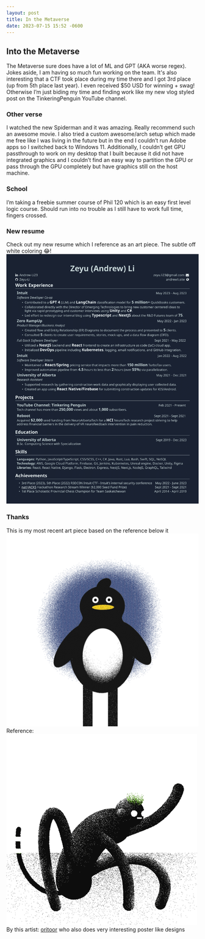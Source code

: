 ```yaml
---
layout: post
title: In the Metaverse
date: 2023-07-15 15:52 -0600
---
```

## Into the Metaverse
The Metaverse sure does have a lot of ML and GPT (AKA worse regex). Jokes aside, I am having so much fun working on the team. It's also interesting that a CTF took place during my time there and I got 3rd place (up from 5th place last year). I even received $50 USD for winning + swag! Otherwise I’m just biding my time and finding work like my new vlog styled post on the TinkeringPenguin YouTube channel. 

### Other verse

I watched the new Spiderman and it was amazing. Really recommend such an awesome movie. I also tried a custom awesome/arch setup which made me free like I was living in the future but in the end I couldn’t run Adobe apps so I switched back to Windows 11. Additionally, I couldn’t get GPU passthrough to work on my desktop that I built because it did not have integrated graphics and I couldn’t find an easy way to partition the GPU or pass through the GPU completely but have graphics still on the host machine. 


### School

I’m taking a freebie summer course of Phil 120 which is an easy first level logic course. Should run into no trouble as I still have to work full time, fingers crossed. 

### New resume

Check out my new resume which I reference as an art piece. The subtle off white coloring 😂! 
![workforus.png](../assets/img/other/resume_2023.png)

### Thanks
This is my most recent art piece based on the reference below it
![workforus.png](../assets/img/other/penguinHorror.gif)
Reference:
![workforus.png](../assets/img/other/penguinHorrorRef.gif)
By this artist: [oritoor](https://www.instagram.com/oritoor/) who also does very interesting poster like designs